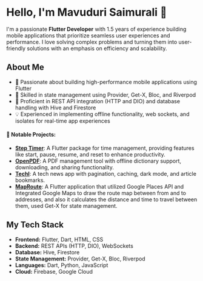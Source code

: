 # Hello, I'm Mavuduri Saimurali 👋

I'm a passionate **Flutter Developer** with 1.5 years of experience building mobile applications that prioritize seamless user experiences and performance. I love solving complex problems and turning them into user-friendly solutions with an emphasis on efficiency and scalability.

## About Me

- 🚀 Passionate about building high-performance mobile applications using Flutter
- 🌟 Skilled in state management using Provider, Get-X, Bloc, and Riverpod
- 🐍 Proficient in REST API integration (HTTP and DIO) and database handling with Hive and Firestore
- 💡 Experienced in implementing offline functionality, web sockets, and isolates for real-time app experiences

#### 🌟 **Notable Projects:**
- [**Step Timer**](https://pub.dev/packages/step_timer): A Flutter package for time management, providing features like start, pause, resume, and reset to enhance productivity.
- [**OpenPDF**](https://github.com/Murali-Learner/open_pdf): A PDF management tool with offline dictionary support, downloading, and sharing functionality.
- [**TechI**](https://github.com/Murali-Learner/TechI): A tech news app with pagination, caching, dark mode, and article bookmarks.
- [**MapRoute**](https://github.com/Murali-Learner/MapRoute): A Flutter application that utilized Google Places API and Integrated Google Maps to draw the route map between from and to addresses, and also it calculates the distance and time to travel between them, used Get-X for state management.

## My Tech Stack

- **Frontend:** Flutter, Dart, HTML, CSS
- **Backend:** REST APIs (HTTP, DIO), WebSockets
- **Database:** Hive, Firestore
- **State Management:** Provider, Get-X, Bloc, Riverpod
- **Languages:** Dart, Python, JavaScript
- **Cloud:** Firebase, Google Cloud
